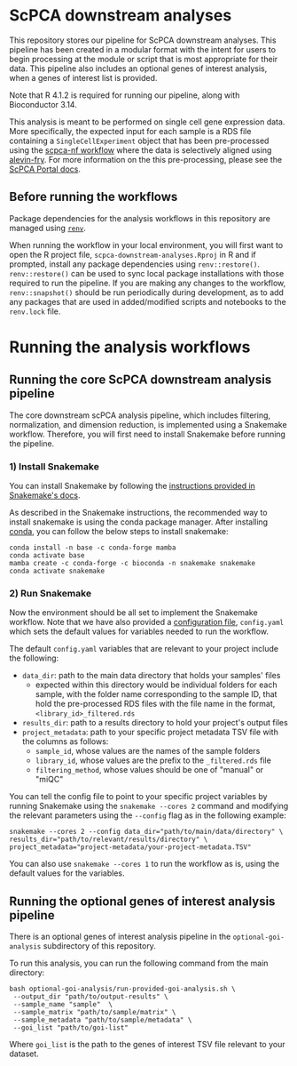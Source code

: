 # ScPCA downstream analyses

This repository stores our pipeline for ScPCA downstream analyses.
This pipeline has been created in a modular format with the intent for users to begin processing at the module or script that is most appropriate for their data.
This pipeline also includes an optional genes of interest analysis, when a genes of interest list is provided.

Note that R 4.1.2 is required for running our pipeline, along with Bioconductor 3.14.

This analysis is meant to be performed on single cell gene expression data. 
More specifically, the expected input for each sample is a RDS file containing a `SingleCellExperiment` object that has been pre-processed using the [scpca-nf workflow](https://github.com/AlexsLemonade/scpca-nf) where the data is selectively aligned using [alevin-fry](https://alevin-fry.readthedocs.io/en/latest/). For more information on the this pre-processing, please see the [ScPCA Portal docs](https://scpca.readthedocs.io/en/latest/).

## Before running the workflows

Package dependencies for the analysis workflows in this repository are managed using [`renv`](https://rstudio.github.io/renv/index.html). 

When running the workflow in your local environment, you will first want to open the R project file, `scpca-downstream-analyses.Rproj` in R and if prompted, install any package dependencies using `renv::restore()`.
`renv::restore()` can be used to sync local package installations with those required to run the pipeline. 
If you are making any changes to the workflow, `renv::snapshot()` should be run periodically during development, as to add any packages that are used in added/modified scripts and notebooks to the `renv.lock` file.

# Running the analysis workflows

## Running the core ScPCA downstream analysis pipeline

The core downstream scPCA analysis pipeline, which includes filtering, normalization, and dimension reduction, is implemented using a Snakemake workflow.
Therefore, you will first need to install Snakemake before running the pipeline.

### 1) Install Snakemake

You can install Snakemake by following the [instructions provided in Snakemake's docs](https://snakemake.readthedocs.io/en/v7.3.8/getting_started/installation.html#installation-via-conda-mamba).

As described in the Snakemake instructions, the recommended way to install snakemake is using the conda package manager. 
After installing [conda](https://docs.conda.io/projects/conda/en/latest/user-guide/install/index.html), you can follow the below steps to install snakemake:

```
conda install -n base -c conda-forge mamba
conda activate base
mamba create -c conda-forge -c bioconda -n snakemake snakemake
conda activate snakemake
```

### 2) Run Snakemake

Now the environment should be all set to implement the Snakemake workflow. 
Note that we have also provided a [configuration file](https://snakemake.readthedocs.io/en/stable/snakefiles/configuration.html), `config.yaml` which sets the default values for variables needed to run the workflow.

The default `config.yaml` variables that are relevant to your project include the following:

- `data_dir`: path to the main data directory that holds your samples' files
	- expected within this directory would be individual folders for each sample, with the folder name corresponding to the sample ID, that hold the pre-processed RDS files with the file name in the format, `<library_id>_filtered.rds`
- `results_dir`: path to a results directory to hold your project's output files
- `project_metadata`: path to your specific project metadata TSV file with the columns as follows:
    -  `sample_id`, whose values are the names of the sample folders
    - `library_id`, whose values are the prefix to the `_filtered.rds` file
    - `filtering_method`, whose values should be one of "manual" or "miQC"


You can tell the config file to point to your specific project variables by running Snakemake using the `snakemake --cores 2` command and modifying the relevant parameters using the `--config` flag as in the following example:

```
snakemake --cores 2 --config data_dir="path/to/main/data/directory" \
results_dir="path/to/relevant/results/directory" \
project_metadata="project-metadata/your-project-metadata.TSV"
```

You can also use `snakemake --cores 1` to run the workflow as is, using the default values for the variables.

## Running the optional genes of interest analysis pipeline

There is an optional genes of interest analysis pipeline in the `optional-goi-analysis` subdirectory of this repository.

To run this analysis, you can run the following command from the main directory:

```
bash optional-goi-analysis/run-provided-goi-analysis.sh \
 --output_dir "path/to/output-results" \
 --sample_name "sample"  \
 --sample_matrix "path/to/sample/matrix" \
 --sample_metadata "path/to/sample/metadata" \
 --goi_list "path/to/goi-list"
```

Where `goi_list` is the path to the genes of interest TSV file relevant to your dataset.
